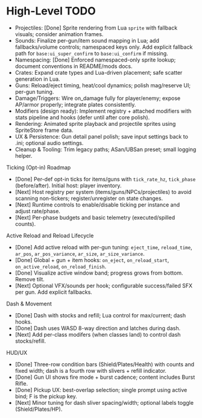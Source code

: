 High-Level TODO
===============

- Projectiles: [Done] Sprite rendering from Lua `sprite` with fallback visuals; consider animation frames.
- Sounds: Finalize per-gun/item sound mapping in Lua; add fallbacks/volume controls; namespaced keys only. Add explicit fallback path for `base:ui_super_confirm` to `base:ui_confirm` if missing.
- Namespacing: [Done] Enforced namespaced-only sprite lookup; document conventions in README/mods docs.
- Crates: Expand crate types and Lua-driven placement; safe scatter generation in Lua.
- Guns: Reload/eject timing, heat/cool dynamics; polish mag/reserve UI; per-gun tuning.
- Damage/Triggers: Wire on_damage fully for player/enemy; expose AP/armor properly; integrate plates consistently.
- Modifiers (design ready): Implement registry + attached modifiers with stats pipeline and hooks (defer until after core polish).
- Rendering: Animated sprite playback and projectile sprites using SpriteStore frame data.
- UX & Persistence: Gun detail panel polish; save input settings back to .ini; optional audio settings.
- Cleanup & Tooling: Trim legacy paths; ASan/UBSan preset; small logging helper.

Ticking (Opt-in) Roadmap
- [Done] Per-def opt-in ticks for items/guns with `tick_rate_hz`, `tick_phase` (before/after). Initial host: player inventory.
- [Next] Host registry per system (items/guns/NPCs/projectiles) to avoid scanning non-tickers; register/unregister on state changes.
- [Next] Runtime controls to enable/disable ticking per instance and adjust rate/phase.
- [Next] Per-phase budgets and basic telemetry (executed/spilled counts).

Active Reload and Reload Lifecycle
- [Done] Add active reload with per-gun tuning: `eject_time`, `reload_time`, `ar_pos`, `ar_pos_variance`, `ar_size`, `ar_size_variance`.
- [Done] Global + gun + item hooks: `on_eject`, `on_reload_start`, `on_active_reload`, `on_reload_finish`.
- [Done] Visualize active window band; progress grows from bottom. Remove tilt.
- [Next] Optional VFX/sounds per hook; configurable success/failed SFX per gun. Add explicit fallbacks.

Dash & Movement
- [Done] Dash with stocks and refill; Lua control for max/current; dash hooks.
- [Done] Dash uses WASD 8-way direction and latches during dash.
- [Next] Add per-class modifers (when classes land) to control dash stocks/refill.

HUD/UX
- [Done] Three-row condition bars (Shield/Plates/Health) with counts and fixed width; dash is a fourth row with slivers + refill indicator.
- [Done] Gun UI shows fire mode + burst cadence; content includes Burst Rifle.
- [Done] Pickup UX: best-overlap selection; single prompt using active bind; F is the pickup key.
- [Next] Minor tuning for dash sliver spacing/width; optional labels toggle (Shield/Plates/HP).
